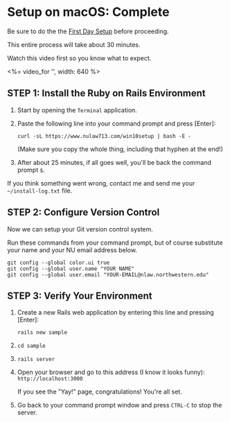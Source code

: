 # Setup on macOS: Complete

Be sure to do the the [First Day Setup](/1-setup/1-introduction/2-first-day:-macos) before proceeding.

This entire process will take about 30 minutes.  

Watch this video first so you know what to expect.

<%= video_for '', width: 640 %>

## STEP 1: Install the Ruby on Rails Environment

1. Start by opening the `Terminal` application.
2. Paste the following line into your command prompt and press [Enter]:

   `curl -sL https://www.nulaw713.com/win10setup | bash -E -`

   (Make sure you copy the whole thing, including that hyphen at the end!)

3. After about 25 minutes, if all goes well, you'll be back the command prompt `$`.

If you think something went wrong, contact me and send me
your `~/install-log.txt` file.

## STEP 2: Configure Version Control

Now we can setup your Git version control system.

Run these commands from your command prompt, but of course substitute your name and your NU email address below.

   ```
   git config --global color.ui true
   git config --global user.name "YOUR NAME"
   git config --global user.email "YOUR-EMAIL@nlaw.northwestern.edu"
   ```


## STEP 3: Verify Your Environment

1. Create a new Rails web application by entering this line and pressing [Enter]:

   `rails new sample`

2. `cd sample`   
3. `rails server`
4. Open your browser and go to this address (I know it looks funny): `http://localhost:3000`

   If you see the "Yay!" page, congratulations!  You're all set.  

5. Go back to your command prompt window and press `CTRL-C` to stop the server.
